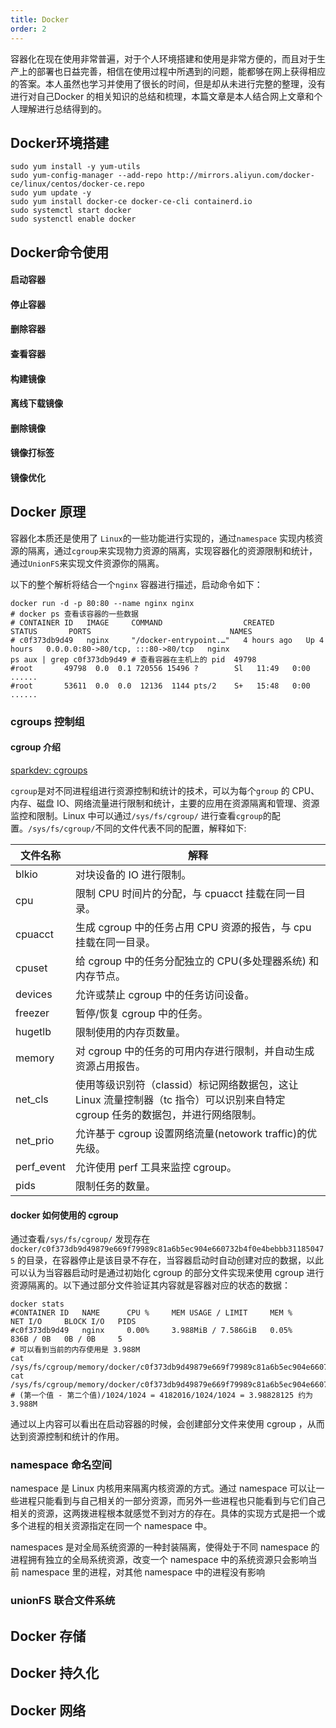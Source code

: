 ```yaml
---
title: Docker
order: 2
---
```


容器化在现在使用非常普遍，对于个人环境搭建和使用是非常方便的，而且对于生产上的部署也日益完善，相信在使用过程中所遇到的问题，能都够在网上获得相应的答案。本人虽然也学习并使用了很长的时间，但是却从未进行完整的整理，没有进行对自己Docker 的相关知识的总结和梳理，本篇文章是本人结合网上文章和个人理解进行总结得到的。
## Docker环境搭建

```shell
sudo yum install -y yum-utils
sudo yum-config-manager --add-repo http://mirrors.aliyun.com/docker-ce/linux/centos/docker-ce.repo
sudo yum update -y
sudo yum install docker-ce docker-ce-cli containerd.io
sudo systemctl start docker
sudo systenctl enable docker
```

## Docker命令使用

#### 启动容器

#### 停止容器

#### 删除容器

#### 查看容器

#### 构建镜像

#### 离线下载镜像

#### 删除镜像

#### 镜像打标签

#### 镜像优化

## Docker 原理

容器化本质还是使用了 `Linux`的一些功能进行实现的，通过`namespace` 实现内核资源的隔离，通过`cgroup`来实现物力资源的隔离，实现容器化的资源限制和统计，通过`UnionFS`来实现文件资源你的隔离。

以下的整个解析将结合一个`nginx` 容器进行描述，启动命令如下：

```shell
docker run -d -p 80:80 --name nginx nginx
# docker ps 查看该容器的一些数据
# CONTAINER ID   IMAGE     COMMAND                  CREATED       STATUS       PORTS                               NAMES
# c0f373db9d49   nginx     "/docker-entrypoint.…"   4 hours ago   Up 4 hours   0.0.0.0:80->80/tcp, :::80->80/tcp   nginx
ps aux | grep c0f373db9d49 # 查看容器在主机上的 pid  49798
#root       49798  0.0  0.1 720556 15496 ?        Sl   11:49   0:00 ......
#root       53611  0.0  0.0  12136  1144 pts/2    S+   15:48   0:00 ......
```

### cgroups 控制组

#### cgroup 介绍

[sparkdev: cgroups](42848229fcb6046c7ae55c13545a69db)

`cgroup`是对不同进程组进行资源控制和统计的技术，可以为每个`group` 的 CPU、内存、磁盘 IO、网络流量进行限制和统计，主要的应用在资源隔离和管理、资源监控和限制。Linux 中可以通过`/sys/fs/cgroup/` 进行查看`cgroup`的配置。`/sys/fs/cgroup/`不同的文件代表不同的配置，解释如下:

| 文件名称 | 解释 |
| --- | --- |
| blkio | 对块设备的 IO 进行限制。 |
| cpu | 限制 CPU 时间片的分配，与 cpuacct 挂载在同一目录。 |
| cpuacct | 生成 cgroup 中的任务占用 CPU 资源的报告，与 cpu 挂载在同一目录。 |
| cpuset | 给 cgroup 中的任务分配独立的 CPU(多处理器系统) 和内存节点。 |
| devices | 允许或禁止 cgroup 中的任务访问设备。 |
| freezer | 暂停/恢复 cgroup 中的任务。 |
| hugetlb | 限制使用的内存页数量。 |
| memory | 对 cgroup 中的任务的可用内存进行限制，并自动生成资源占用报告。 |
| net_cls | 使用等级识别符（classid）标记网络数据包，这让 Linux 流量控制器（tc 指令）可以识别来自特定 cgroup 任务的数据包，并进行网络限制。 |
| net_prio | 允许基于 cgroup 设置网络流量(netowork traffic)的优先级。 |
| perf_event | 允许使用 perf 工具来监控 cgroup。 |
| pids | 限制任务的数量。 |


#### docker 如何使用的 cgroup

通过查看`/sys/fs/cgroup/` 发现存在`docker/c0f373db9d49879e669f79989c81a6b5ec904e660732b4f0e4bebbb311850475` 的目录，在容器停止是该目录不存在，当容器启动时自动创建对应的数据，以此可以认为当容器启动时是通过初始化 cgroup 的部分文件实现来使用 cgroup 进行资源隔离的。以下通过部分文件验证其内容就是容器对应的状态的数据：

```shell
docker stats
#CONTAINER ID   NAME      CPU %     MEM USAGE / LIMIT     MEM %     NET I/O     BLOCK I/O   PIDS
#c0f373db9d49   nginx     0.00%     3.988MiB / 7.586GiB   0.05%     836B / 0B   0B / 0B     5
# 可以看到当前的内存使用是 3.988M
cat /sys/fs/cgroup/memory/docker/c0f373db9d49879e669f79989c81a6b5ec904e660732b4f0e4bebbb311850475/memory.usage_in_bytes
cat /sys/fs/cgroup/memory/docker/c0f373db9d49879e669f79989c81a6b5ec904e660732b4f0e4bebbb311850475/memory.stat
# (第一个值 - 第二个值)/1024/1024 = 4182016/1024/1024 = 3.98828125 约为 3.988M
```

通过以上内容可以看出在启动容器的时候，会创建部分文件来使用 cgroup ，从而达到资源控制和统计的作用。

### namespace 命名空间

namespace 是 Linux 内核用来隔离内核资源的方式。通过 namespace 可以让一些进程只能看到与自己相关的一部分资源，而另外一些进程也只能看到与它们自己相关的资源，这两拨进程根本就感觉不到对方的存在。具体的实现方式是把一个或多个进程的相关资源指定在同一个 namespace 中。

namespaces 是对全局系统资源的一种封装隔离，使得处于不同 namespace 的进程拥有独立的全局系统资源，改变一个 namespace 中的系统资源只会影响当前 namespace 里的进程，对其他 namespace 中的进程没有影响

### unionFS 联合文件系统

## Docker 存储

## Docker 持久化

## Docker 网络
